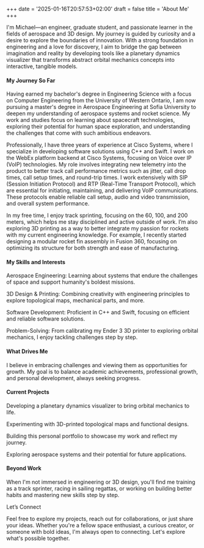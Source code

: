 +++
date = '2025-01-16T20:57:53+02:00'
draft = false
title = 'About Me'
+++

I'm Michael—an engineer, graduate student, and passionate learner in the fields of aerospace and 3D design. My journey is guided by curiosity and a desire to explore the boundaries of innovation. With a strong foundation in engineering and a love for discovery, I aim to bridge the gap between imagination and reality by developing tools like a planetary dynamics visualizer that transforms abstract orbital mechanics concepts into interactive, tangible models.

#### My Journey So Far

Having earned my bachelor's degree in Engineering Science with a focus on Computer Engineering from the University of Western Ontario, I am now pursuing a master's degree in Aerospace Engineering at Sofia University to deepen my understanding of aerospace systems and rocket science. My work and studies focus on learning about spacecraft technologies, exploring their potential for human space exploration, and understanding the challenges that come with such ambitious endeavors.

Professionally, I have three years of experience at Cisco Systems, where I specialize in developing software solutions using C++ and Swift. I work on the WebEx platform backend at Cisco Systems, focusing on Voice over IP (VoIP) technologies. My role involves integrating new telemetry into the product to better track call performance metrics such as jitter, call drop times, call setup times, and round-trip times. I work extensively with SIP (Session Initiation Protocol) and RTP (Real-Time Transport Protocol), which are essential for initiating, maintaining, and delivering VoIP communications. These protocols enable reliable call setup, audio and video transmission, and overall system performance.

In my free time, I enjoy track sprinting, focusing on the 60, 100, and 200 meters, which helps me stay disciplined and active outside of work. I’m also exploring 3D printing as a way to better integrate my passion for rockets with my current engineering knowledge. For example, I recently started designing a modular rocket fin assembly in Fusion 360, focusing on optimizing its structure for both strength and ease of manufacturing.

#### My Skills and Interests

Aerospace Engineering: Learning about systems that endure the challenges of space and support humanity's boldest missions.

3D Design & Printing: Combining creativity with engineering principles to explore topological maps, mechanical parts, and more.

Software Development: Proficient in C++ and Swift, focusing on efficient and reliable software solutions.

Problem-Solving: From calibrating my Ender 3 3D printer to exploring orbital mechanics, I enjoy tackling challenges step by step.

#### What Drives Me

I believe in embracing challenges and viewing them as opportunities for growth. My goal is to balance academic achievements, professional growth, and personal development, always seeking progress.

#### Current Projects

Developing a planetary dynamics visualizer to bring orbital mechanics to life.

Experimenting with 3D-printed topological maps and functional designs.

Building this personal portfolio to showcase my work and reflect my journey.

Exploring aerospace systems and their potential for future applications.

#### Beyond Work

When I'm not immersed in engineering or 3D design, you'll find me training as a track sprinter, racing in sailing regattas, or working on building better habits and mastering new skills step by step.

Let’s Connect

Feel free to explore my projects, reach out for collaborations, or just share your ideas. Whether you're a fellow space enthusiast, a curious creator, or someone with bold ideas, I'm always open to connecting. Let's explore what's possible together.